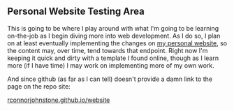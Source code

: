## Personal Website Testing Area
This is going to be where I play around with what I'm going to be learning
on-the-job as I begin diving more into web development. As I do so, I plan on at
least eventually implementing the changes on [my personal
website](www.richardconnorjohnstone.com), so the content may, over time, tend
towards that endpoint. Right now I'm keeping it quick and dirty with a template
I found online, though as I learn more (if I have time) I may work on
implementing more of my own work.

And since github (as far as I can tell) doesn't provide a damn link to the page
on the repo site:

[rconnorjohnstone.github.io/website](rconnorjohnstone.github.io/website)
